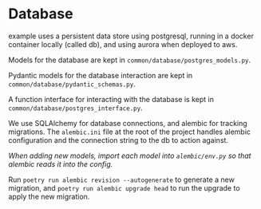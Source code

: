 # Database

example uses a persistent data store using postgresql, running in a docker container locally (called db), and using aurora when deployed to aws.

Models for the database are kept in `common/database/postgres_models.py`.

Pydantic models for the database interaction are kept in `common/database/pydantic_schemas.py`.

A function interface for interacting with the database is kept in `common/database/postgres_interface.py`.

We use SQLAlchemy for database connections, and alembic for tracking migrations. The `alembic.ini` file at the root of the project handles alembic configuration and the connection string to the db to action against.

*When adding new models, import each model into `alembic/env.py` so that alembic reads it into the config.*

Run `poetry run alembic revision --autogenerate` to generate a new migration, and `poetry run alembic upgrade head` to run the upgrade to apply the new migration.